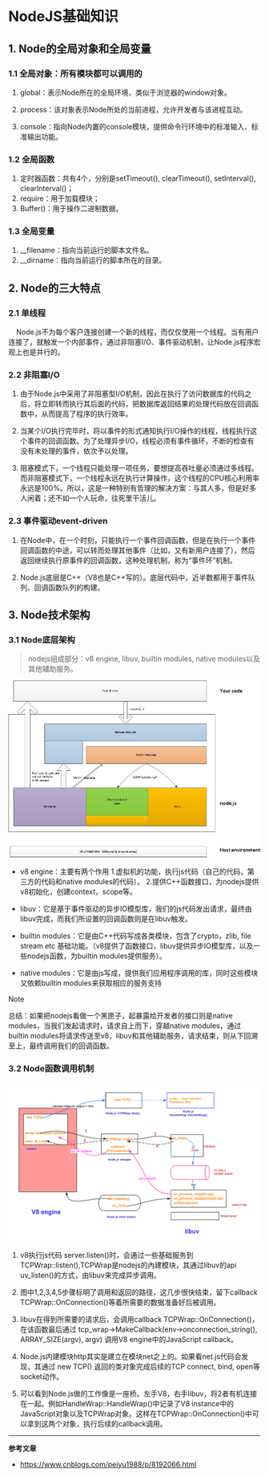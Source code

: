 # NodeJS基础知识
## 1. Node的全局对象和全局变量
### 1.1 全局对象：所有模块都可以调用的
1. global：表示Node所在的全局环境，类似于浏览器的window对象。

2. process：该对象表示Node所处的当前进程，允许开发者与该进程互动。

3. console：指向Node内置的console模块，提供命令行环境中的标准输入、标准输出功能。

### 1.2 全局函数
1. 定时器函数：共有4个，分别是setTimeout(), clearTimeout(), setInterval(), clearInterval()；
2. require：用于加载模块；
3. Buffer()：用于操作二进制数据。

### 1.3 全局变量
1. __filename：指向当前运行的脚本文件名。
2. __dirname：指向当前运行的脚本所在的目录。


## 2. Node的三大特点
### 2.1 单线程
    Node.js不为每个客户连接创建一个新的线程，而仅仅使用一个线程。当有用户连接了，就触发一个内部事件，通过非阻塞I/O、事件驱动机制，让Node.js程序宏观上也是并行的。
        

### 2.2 非阻塞I/O  

1. 由于Node.js中采用了非阻塞型I/O机制，因此在执行了访问数据库的代码之后，将立即转而执行其后面的代码，把数据库返回结果的处理代码放在回调函数中，从而提高了程序的执行效率。

2. 当某个I/O执行完毕时，将以事件的形式通知执行I/O操作的线程，线程执行这个事件的回调函数。为了处理异步I/O，线程必须有事件循环，不断的检查有没有未处理的事件，依次予以处理。

3. 阻塞模式下，一个线程只能处理一项任务，要想提高吞吐量必须通过多线程。而非阻塞模式下，一个线程永远在执行计算操作，这个线程的CPU核心利用率永远是100%。所以，这是一种特别有哲理的解决方案：与其人多，但是好多人闲着；还不如一个人玩命，往死里干活儿。

### 2.3 事件驱动event-driven

1. 在Node中，在一个时刻，只能执行一个事件回调函数，但是在执行一个事件回调函数的中途，可以转而处理其他事件（比如，又有新用户连接了），然后返回继续执行原事件的回调函数，这种处理机制，称为“事件环”机制。

2. Node.js底层是C++（V8也是C++写的）。底层代码中，近半数都用于事件队列、回调函数队列的构建。


## 3. Node技术架构
### 3.1 Node底层架构
> nodejs组成部分：v8 engine, libuv, builtin modules, native modules以及其他辅助服务。

![Node架构图](../../img/node-架构图.jpg)


+ v8 engine：主要有两个作用 
    1.虚拟机的功能，执行js代码（自己的代码，第三方的代码和native modules的代码）。
    2.提供C++函数接口，为nodejs提供v8初始化，创建context，scope等。

+ libuv：它是基于事件驱动的异步IO模型库，我们的js代码发出请求，最终由libuv完成，而我们所设置的回调函数则是在libuv触发。

+ builtin modules：它是由C++代码写成各类模块，包含了crypto，zlib, file stream etc 基础功能。（v8提供了函数接口，libuv提供异步IO模型库，以及一些nodejs函数，为builtin modules提供服务）。

+ native modules：它是由js写成，提供我们应用程序调用的库，同时这些模块又依赖builtin modules来获取相应的服务支持

> [!NOTE]
> 总结：如果把nodejs看做一个黑匣子，起暴露给开发者的接口则是native modules，当我们发起请求时，请求自上而下，穿越native modules，通过builtin modules将请求传送至v8，libuv和其他辅助服务，请求结束，则从下回溯至上，最终调用我们的回调函数。

### 3.2 Node函数调用机制
![函数调用机制](../../img/node-函数调用.png)

1. v8执行js代码 server.listen()时，会通过一些基础服务到TCPWrap::listen(),TCPWrap是nodejs的內建模块，其通过libuv的api uv_listen()的方式，由libuv来完成异步调用。

2. 图中1,2,3,4,5步骤标明了调用和返回的路径，这几步很快结束，留下callback TCPWrap::OnConnection()等着所需要的数据准备好后被调用。

3. libuv在得到所需要的请求后，会调用callback TCPWrap::OnConnection()，在该函数最后通过 tcp_wrap->MakeCallback(env->onconnection_string(), ARRAY_SIZE(argv), argv) 调用V8 engine中的JavaScript callback。

4. Node.js内建模块http其实是建立在模块net之上的。如果看net.js代码会发现，其通过 new TCP() 返回的类对象完成后续的TCP connect, bind, open等socket动作。

5. 可以看到Node.js做的工作像是一座桥。左手V8，右手libuv，将2者有机连接在一起。例如HandleWrap::HandleWrap()中记录了V8 instance中的JavaScript对象以及TCPWrap对象。这样在TCPWrap::OnConnection()中可以拿到这两个对象，执行后续的callback调用。

---
**参考文章**
- https://www.cnblogs.com/peiyu1988/p/8192066.html

